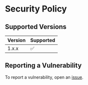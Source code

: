 # Security Policy

## Supported Versions
| Version | Supported          |
| ------- | ------------------ |
| 1.x.x   | :white_check_mark: |

## Reporting a Vulnerability
To report a vulnerability, open an [issue](https://github.com/Airscripts/blog/issues/new/choose).
